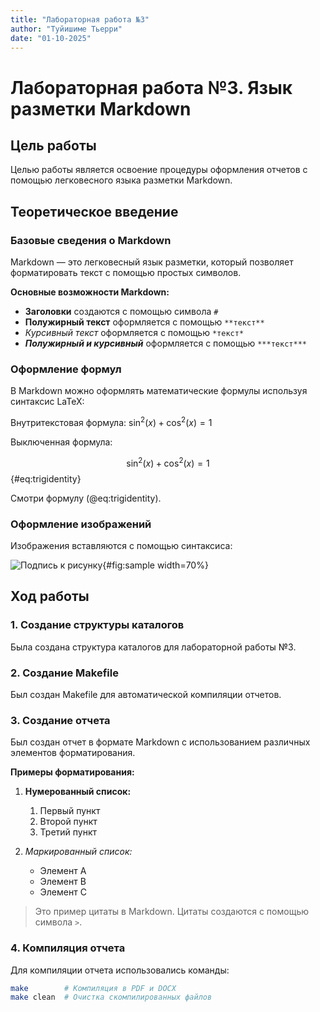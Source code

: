 ```yaml
---
title: "Лабораторная работа №3"
author: "Туйишиме Тьерри"
date: "01-10-2025"
---
```


# Лабораторная работа №3. Язык разметки Markdown

## Цель работы

Целью работы является освоение процедуры оформления отчетов с помощью легковесного языка разметки Markdown.

## Теоретическое введение

### Базовые сведения о Markdown

Markdown — это легковесный язык разметки, который позволяет форматировать текст с помощью простых символов.

**Основные возможности Markdown:**

- **Заголовки** создаются с помощью символа `#`
- **Полужирный текст** оформляется с помощью `**текст**`
- *Курсивный текст* оформляется с помощью `*текст*`
- ***Полужирный и курсивный*** оформляется с помощью `***текст***`

### Оформление формул

В Markdown можно оформлять математические формулы используя синтаксис LaTeX:

Внутритекстовая формула: $\sin^2(x) + \cos^2(x) = 1$

Выключенная формула:

$$ 
\sin^2 (x) + \cos^2 (x) = 1  
$$ {#eq:trigidentity}

Смотри формулу (@eq:trigidentity).

### Оформление изображений

Изображения вставляются с помощью синтаксиса:

![Подпись к рисунку](images/а1.png){#fig:sample width=70%}

## Ход работы

### 1. Создание структуры каталогов

Была создана структура каталогов для лабораторной работы №3.

### 2. Создание Makefile

Был создан Makefile для автоматической компиляции отчетов.

### 3. Создание отчета

Был создан отчет в формате Markdown с использованием различных элементов форматирования.

**Примеры форматирования:**

1. **Нумерованный список:**
   1. Первый пункт
   2. Второй пункт
   3. Третий пункт

2. *Маркированный список:*
   - Элемент A
   - Элемент B
   - Элемент C

> Это пример цитаты в Markdown. Цитаты создаются с помощью символа `>`.

### 4. Компиляция отчета

Для компиляции отчета использовались команды:

```bash
make        # Компиляция в PDF и DOCX
make clean  # Очистка скомпилированных файлов

